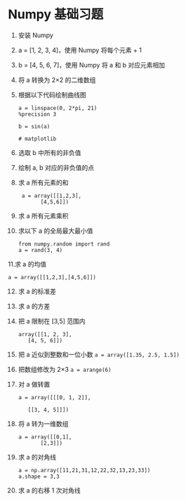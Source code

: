 # Numpy 基础习题

1. 安装 Numpy
2. a = [1, 2, 3, 4]，使用 Numpy 将每个元素 + 1
3. b = [4, 5, 6, 7]，使用 Numpy 将 a 和 b 对应元素相加
4. 将 a 转换为 2×2 的二维数组
5. 根据以下代码绘制曲线图

    ```
    a = linspace(0, 2*pi, 21)
    %precision 3

    b = sin(a)
    
    # matplotlib
    ```

6. 选取 b 中所有的非负值
7. 绘制 a, b 对应的非负值的点
8. 求 a 所有元素的和
    ```
     a = array([[1,2,3], 
           [4,5,6]])
    ```
9. 求 a 所有元素乘积
10. 求以下 a 的全局最大最小值
    ```
    from numpy.random import rand
    a = rand(3, 4)
    ```
    
11.求 a 的均值

`a = array([[1,2,3],[4,5,6]])`

12. 求 a 的标准差
13. 求 a 的方差
14. 把 a 限制在 [3,5] 范围内
    ```
    array([[1, 2, 3],
       [4, 5, 6]])
    ```
15. 把 a 近似到整数和一位小数
`a = array([1.35, 2.5, 1.5])`

16. 把数组修改为 2×3
`a = arange(6)`

17. 对 a 做转置

    ```
    a = array([[[0, 1, 2]],

       [[3, 4, 5]]])
    ```
    
18. 将 a 转为一维数组

    ```
    a = array([[0,1],
           [2,3]])
    ```
    
19. 求 a 的对角线

    ```
    a = np.array([11,21,31,12,22,32,13,23,33])
    a.shape = 3,3
    ```
    
20. 求 a 的右移 1 次对角线